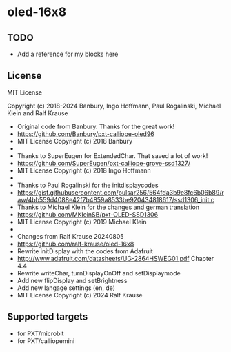 # oled-16x8

## TODO

-  Add a reference for my blocks here


## License

MIT License

Copyright (c) 2018-2024 Banbury, Ingo Hoffmann, Paul Rogalinski, Michael Klein and Ralf Krause

* Original code from Banbury. Thanks for the great work!
* https://github.com/Banbury/pxt-calliope-oled96 
* MIT License Copyright (c) 2018 Banbury
*
* Thanks to SuperEugen for ExtendedChar. That saved a lot of work!
* https://github.com/SuperEugen/pxt-calliope-grove-ssd1327/
* MIT License Copyright (c) 2018 Ingo Hoffmann
*
* Thanks to Paul Rogalinski for the initdisplaycodes 
* https://gist.githubusercontent.com/pulsar256/564fda3b9e8fc6b06b89/raw/4bb559d4088e42f7b4859a8533be920434818617/ssd1306_init.c 
* Thanks to Michael Klein for the changes and german translation
* https://github.com/MKleinSB/pxt-OLED-SSD1306
* MIT License Copyright (c) 2019 Michael Klein
*
* Changes from Ralf Krause 20240805
* https://github.com/ralf-krause/oled-16x8
* Rewrite initDisplay with the codes from Adafruit
* http://www.adafruit.com/datasheets/UG-2864HSWEG01.pdf Chapter 4.4
* Rewrite writeChar, turnDisplayOnOff and setDisplaymode
* Add new flipDisplay and setBrightness
* Add new langage settings (en, de)
* MIT License Copyright (c) 2024 Ralf Krause


## Supported targets

* for PXT/microbit
* for PXT/calliopemini

